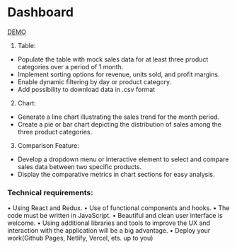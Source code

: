 # Dashboard

[DEMO](https://dashboard-phi-roan.vercel.app/)

1. Table:

- Populate the table with mock sales data for at least three product categories
  over a period of 1 month.
- Implement sorting options for revenue, units sold, and profit margins.
- Enable dynamic filtering by day or product category.
- Add possibility to download data in .csv format

2. Chart:

- Generate a line chart illustrating the sales trend for the month period.
- Create a pie or bar chart depicting the distribution of sales among the three
  product categories.

3. Comparison Feature:

- Develop a dropdown menu or interactive element to select and compare sales
  data between two specific products.
- Display the comparative metrics in chart sections for easy analysis.

### Technical requirements:

• Using React and Redux.
• Use of functional components and hooks.
• The code must be written in JavaScript.
• Beautiful and clean user interface is welcome.
• Using additional libraries and tools to improve the UX and interaction with the
application will be a big advantage.
• Deploy your work(Github Pages, Netlify, Vercel, ets. up to you)

